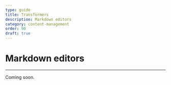 ```yaml
---
type: guide
title: Transformers
description: Markdown editors
category: content-management
order: 90
draft: true
---
```


# Markdown editors
---
Coming soon.